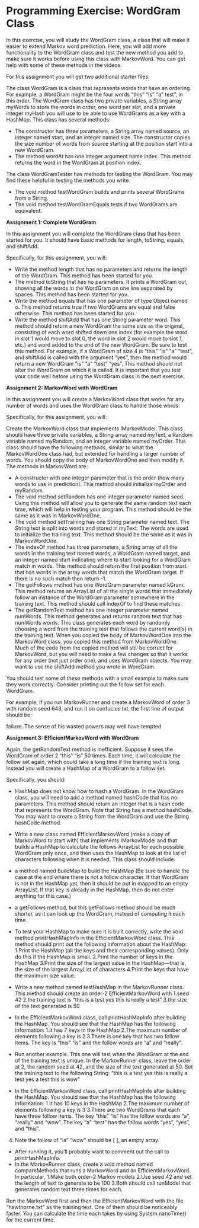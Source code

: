 # Programming Exercise: WordGram Class
In this exercise, you will study the WordGram class, a class that will make it easier to extend Markov word prediction. Here, you will add more functionality to the WordGram class and test the new method you add to make sure it works before using this class with MarkovWord. You can get help with some of these methods in the videos.

For this assignment you will get two additional starter files.

The class WordGram is a class that represents words that have an ordering. For example, a WordGram might be the four words “this” “is” “a” test”, in this order. The WordGram class has two private variables, a String array myWords to store the words in order, one word per slot, and a private integer myHash you will use to be able to use WordGrams as a key with a HashMap. This class has several methods:
- The constructor has three parameters, a String array named source, an integer named start, and an integer named size. The constructor copies the size number of words from source starting at the position start into a new WordGram.
- The method wordAt has one integer argument name index. This method returns the word in the WordGram at position index.

The class WordGramTester has methods for testing the WordGram. You may find these helpful in testing the methods you write. 
- The void method testWordGram builds and prints several WordGrams from a String.
- The void method testWordGramEquals tests if two WordGrams are equivalent. 

**Assignment 1: Complete WordGram**

In this assignment you will complete the WordGram class that has been started for you. It should have basic methods for length, toString, equals, and shiftAdd.

Specifically, for this assignment, you will:
- Write the method length that has no parameters and returns the length of the WordGram. This method has been started for you.
- The method toString that has no parameters. It prints a WordGram out, showing all the words in the WordGram on one line separated by spaces. This method has been started for you.
- Write the method equals that has one parameter of type Object named o. This method returns true if two WordGrams are equal and false otherwise. This method has been started for you.
- Write the method shiftAdd that has one String parameter word. This method should return a new WordGram the same size as the original, consisting of each word shifted down one index (for example the word in slot 1 would move to slot 0, the word in slot 2 would move to slot 1, etc.) and word added to the end of the new WordGram. Be sure to test this method. For example, if a WordGram of size 4 is “this” “is” “a” “test”, and shiftAdd is called with the argument “yes”, then the method would return a new WordGram ”is” “a” “test” “yes”. This method should not alter the WordGram on which it is called.
It is important that you test your code well before using the WordGram class in the next exercise. 

**Assignment 2: MarkovWord with WordGram**

In this assignment you will create a MarkovWord class that works for any number of words and uses the WordGram class to handle those words.

Specifically, for this assignment, you will:

Create the MarkovWord class that implements IMarkovModel. This class should have three private variables, a String array named myText, a Random variable named myRandom, and an integer variable named myOrder. This class should have the following methods, similar to what the MarkovWordOne class had, but extended for handling a larger number of words. You should copy the body of MarkovWordOne and then modify it. The methods in MarkovWord are:
- A constructor with one integer parameter that is the order (how many words to use in prediction). This method should initialize myOrder and myRandom.
- The void method setRandom has one integer parameter named seed. Using this method will allow you to generate the same random text each time, which will help in testing your program. This method should be the same as it was in MarkovWordOne.
- The void method setTraining has one String parameter named text. The String text is split into words and stored in myText. The words are used to initialize the training text. This method should be the same as it was in MarkovWordOne.
- The indexOf method has three parameters, a String array of all the words in the training text named words, a WordGram named target, and an integer named start indicating where to start looking for a WordGram match in words. This method should return the first position from start that has words in the array words that match the WordGram target. If there is no such match then return -1.
- The getFollows method has one WordGram parameter named kGram. This method returns an ArrayList of all the single words that immediately follow an instance of the WordGram parameter somewhere in the training text. This method should call indexOf to find these matches.
- The getRandomText method has one integer parameter named numWords. This method generates and returns random text that has numWords words. This class generates each word by randomly choosing a word from the training text that follows the current word(s) in the training text. When you copied the body of MarkovWordOne into the MarkovWord class, you copied this method from MarkovWordOne. Much of the code from the copied method will still be correct for MarkovWord, but you will need to make a few changes so that it works for any order (not just order one), and uses WordGram objects. You may want to use the shiftAdd method you wrote in WordGram.

You should test some of these methods with a small example to make sure they work correctly. Consider printing out the follow set for each WordGram.

For example, if you run MarkovRunner and create a MarkovWord of order 3 with random seed 643, and run it on confucius.txt, the first line of output should be:

failure. The sense of his wasted powers may well have tempted

**Assignment 3: EfficientMarkovWord with WordGram**

Again, the getRandomText method is inefficient. Suppose it sees the WordGram of order 2 “this” “is” 50 times. Each time, it will calculate the follow set again, which could take a long time if the training text is long. Instead you will create a HashMap of a WordGram to a follow set.

Specifically, you should:
- HashMap does not know how to hash a WordGram. In the WordGram class, you will need to add a method named hashCode that has no parameters. This method should return an integer that is a hash code that represents the WordGram. Note that String has a method hashCode. You may want to create a String from the WordGram and use the String hashCode method.
- Write a new class named EfficientMarkovWord (make a copy of MarkovWord to start with) that implements IMarkovModel and that builds a HashMap to calculate the follows ArrayList for each possible WordGram only once, and then uses the HashMap to look at the list of characters following when it is needed. This class should include:
- a method named buildMap to build the HashMap (Be sure to handle the case at the end where there is not a follow character. If that WordGram is not in the HashMap yet, then it should be put in mapped to an empty ArrayList. If that key is already in the HashMap, then do not enter anything for this case.)
- a getFollows method, but this getFollows method should be much shorter, as it can look up the WordGram, instead of computing it each time.
- To test your HashMap to make sure it is built correctly, write the void method printHashMapInfo in the EfficientMarkovWord class. This method should print out the following information about the HashMap: 
1.Print the HashMap (all the keys and their corresponding values). Only do this if the HashMap is small.
2.Print the number of keys in the HashMap
3.Print the size of the largest value in the HashMap—that is, the size of the largest ArrayList of characters
4.Print the keys that have the maximum size value.

- Write a new method named testHashMap in the MarkovRunner class. This method should create an order-2 EfficientMarkovWord with
1.seed 42
2.the training text is “this is a test yes this is really a test”
3.the size of the text generated is 50

- In the EfficientMarkovWord class, call printHashMapInfo after building the HashMap. You should see that the HashMap has the following information:
1.It has 7 keys in the HashMap
2.The maximum number of elements following a key is 2
3.There is one key that has two follow items. The key is “this” “is” and the follow words are “a” and “really”. 

- Run another example. This one will test when the WordGram at the end of the training text is unique. In the MarkovRunner class, leave the order at 2, the random seed at 42, and the size of the text generated at 50. Set the training text to the following String:
“this is a test yes this is really a test yes a test this is wow”

- In the EfficientMarkovWord class, call printHashMapInfo after building the HashMap. You should see that the HashMap has the following information:
1.It has 10 keys in the HashMap
2.The maximum number of elements following a key is 3
3.There are two WordGrams that each have three follow items. The key “this” “is” has the follow words are “a”, “really” and “wow”. The key “a” “test” has the follow words “yes”, “yes”, and “this”.
4. Note the follow of “is” “wow” should be [ ], an empty array. 

- After running it, you’ll probably want to comment out the call to printHashMapInfo.
- In the MarkovRunner class, create a void method named compareMethods that runs a MarkovWord and an EfficientMarkovWord. In particular,
1.Make both order-2 Markov models
2.Use seed 42 and set the length of text to generate to be 100
3.Both should call runModel that generates random text three times for each.

Run the MarkovWord first and then the EfficientMarkovWord with the file “hawthorne.txt” as the training text. One of them should be noticeably faster. You can calculate the time each takes by using System.nanoTime() for the current time.
